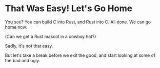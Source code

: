 # That Was Easy! Let's Go Home

You see? You can build C into Rust, and Rust into C. All done. We can go home now.

(Can we get a Rust mascot in a cowboy hat?)

Sadly, it's not that easy. 

But let's take a break before we exit the good, and start looking at some of the bad and ugly.


